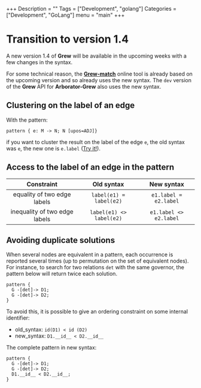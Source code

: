 +++
Description = ""
Tags = ["Development", "golang"]
Categories = ["Development", "GoLang"]
menu = "main"
+++

# Transition to version 1.4

A new version 1.4 of **Grew** will be available in the upcoming weeks with a few changes in the syntax.

For some technical reason, the [**Grew-match**](http://match.grew.fr) online tool is already based on the upcoming version and so already uses the new syntax.
The `dev` version of the **Grew** API for **Arborator-Grew** also uses the new syntax.

## Clustering on the label of an edge

With the pattern:

```grew
pattern { e: M -> N; N [upos=ADJ]}
```

if you want to cluster the result on the label of the edge `e`, the old syntax was `e`, the new one is `e.label` ([Try it!](http://match.grew.fr/?corpus=SUD_French-GSD@latest&custom=5efb883ea71fc&clustering=e.label)).

## Access to the label of an edge in the pattern

|Constraint | Old syntax | New syntax |
|:-----------------:|:-----------------:|:-----------------:|
| equality of two edge labels | `label(e1) = label(e2)` |  `e1.label = e2.label` |
| inequality of two edge labels | `label(e1) <> label(e2)` |  `e1.label <> e2.label` |

## Avoiding duplicate solutions

When several nodes are equivalent in a pattern, each occurrence is reported several times (up to permutation on the set of equivalent nodes).
For instance, to search for two relations `det` with the same governor, the pattern below will return twice each solution.

```grew
pattern {
  G -[det]-> D1;
  G -[det]-> D2;
}
```

To avoid this, it is possible to give an ordering constraint on some internal identifier:

 * old_syntax: `id(D1) < id (D2)`
 * new_syntax: `D1.__id__ < D2.__id__`

The complete pattern in new syntax:

```grew
pattern {
  G -[det]-> D1;
  G -[det]-> D2;
  D1.__id__ < D2.__id__;
}
```

